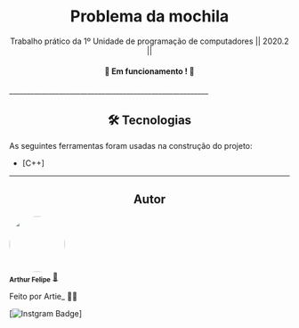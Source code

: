 <h1 align="center">Problema da mochila</h1>
<p align="center">Trabalho prático da 1º Unidade de programação de computadores || 2020.2 ||</p>

<h4 align="center"> 
	🚀 Em funcionamento ! 🚀
</h4>
________________________________________________________
<h2 align="center">🛠 Tecnologias</h2>

As seguintes ferramentas foram usadas na construção do projeto:

- [C++]
________________________________________________________

<h2 align="center">Autor</h2>


 <img align="center" style="border-radius: 50%;" src="https://avatars.githubusercontent.com/u/63522257?v=4" width="100px;" alt=""/>
 <br />
 <sub><b>Arthur Felipe</b></sub></a> <a href="" title="Computer_Science_Student">🚀</a>


Feito por Artie_ 👋🏽

[![Instgram Badge](https://img.shields.io/badge/-@arthur_f18-1ca0f1?style=flat-square&labelColor=1ca0f1&logo=instagram&logoColor=white&link=https://instagram.com/arthur_f18)]
